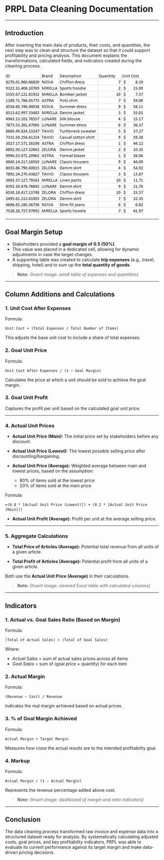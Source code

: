 # PRPL Data Cleaning Documentation

---

## Introduction

After inserting the main data of products, their costs, and quantities, the next step was to clean and structure the dataset so that it could support profitability and pricing analysis. This document explains the transformations, calculated fields, and indicators created during the cleaning process.

![Data_Model](./screenshots/Raw_Table.PNG)

---

## Goal Margin Setup

* Stakeholders provided a **goal margin of 0.5 (50%)**.
* This value was placed in a dedicated cell, allowing for dynamic adjustments in case the target changes.
* A supporting table was created to calculate **trip expenses** (e.g., travel, shipping, hotel) and to sum up the **total quantity of goods**.

> **Note:** *(Insert image: small table of expenses and quantities)*

---

## Column Additions and Calculations

### 1. **Unit Cost After Expenses**

Formula:

```
Unit Cost + (Total Expenses / Total Number of Items)
```

This adjusts the base unit cost to include a share of total expenses.

### 2. **Goal Unit Price**

Formula:

```
Unit Cost After Expenses / (1 – Goal Margin)
```

Calculates the price at which a unit should be sold to achieve the goal margin.

### 3. **Goal Unit Profit**

Captures the profit per unit based on the calculated goal unit price.

---

### 4. **Actual Unit Prices**

* **Actual Unit Price (Main):** The initial price set by stakeholders before any discount.
* **Actual Unit Price (Lowest):** The lowest possible selling price after discounting/bargaining.
* **Actual Unit Price (Average):** Weighted average between main and lowest prices, based on the assumption:

  * 80% of items sold at the lowest price
  * 20% of items sold at the main price

Formula:

```
=(0.8 * [Actual Unit Price (Lowest)]) + (0.2 * [Actual Unit Price (Main)])
```

* **Actual Unit Profit (Average):** Profit per unit at the average selling price.

---

### 5. **Aggregate Calculations**

* **Total Price of Articles (Average):**
  Potential total revenue from all units of a given article.

* **Total Profit of Articles (Average):**
  Potential profit from all units of a given article.

Both use the **Actual Unit Price (Average)** in their calculations.

> **Note:** *(Insert image: cleaned Excel table with calculated columns)*

---

## Indicators

### 1. **Actual vs. Goal Sales Ratio (Based on Margin)**

Formula:

```
(Total of Actual Sales) ÷ (Total of Goal Sales)
```

Where:

* *Actual Sales* = sum of actual sales prices across all items
* *Goal Sales* = sum of (goal price × quantity) for each item

### 2. **Actual Margin**

Formula:

```
(Revenue – Cost) / Revenue
```

Indicates the real margin achieved based on actual prices.

### 3. **% of Goal Margin Achieved**

Formula:

```
Actual Margin ÷ Target Margin
```

Measures how close the actual results are to the intended profitability goal.

### 4. **Markup**

Formula:

```
Actual Margin / (1 – Actual Margin)
```

Represents the revenue percentage added above cost.

> **Note:** *(Insert image: dashboard of margin and ratio indicators)*

---

## Conclusion

The data cleaning process transformed raw invoice and expense data into a structured dataset ready for analysis. By systematically calculating adjusted costs, goal prices, and key profitability indicators, PRPL was able to evaluate its current performance against its target margin and make data-driven pricing decisions.
